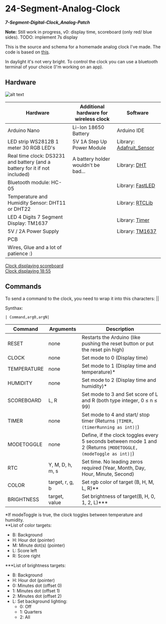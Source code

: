 # 24-Segment-Analog-Clock
___7-Segment-Digital-Clock\_Analog-Patch___

__Note:__ Still work in progress, v0: display time, scoreboard (only red/ blue sides). TODO: implement 7s display

This is the source and schema for a homemade analog clock I've made. The code is based on [this](https://github.com/leonvandenbeukel/3D-7-Segment-Digital-Clock/blob/master/3D-7-Segment-Digital-Clock.ino).

In daylight it's not very bright.
To control the clock you can use a bluetooth terminal of your choice (I'm working on an app).

## Hardware

![alt text](https://github.com/Schn33W0lf/24-Segment-Analog-Clock/blob/master/Schema.png)

| Hardware                              		      | Additional hardware for wireless clock | Software                                                                |
| -------------                          	        | -------------                          | -------------                                                           |
| Arduino Nano                           			    | Li-Ion 18650 Battery                   | Arduino IDE                                                             |
| LED strip WS2812B 1 meter 30 RGB LED's		 	    | 5V 1A Step Up Power Module             | Library: [Adafruit_Sensor](https://github.com/adafruit/Adafruit_Sensor) |
| Real time clock: DS3231 and battery (and a battery for it if not included)          		| A battery holder wouldn't be bad...    | Library: [DHT](https://github.com/adafruit/DHT-sensor-library)          |
| Bluetooth module: HC-05                 			  |                                        | Library: [FastLED](https://github.com/FastLED/FastLED)                  |
| Temperature and Humidity Sensor: DHT11 or DHT22 |                                        | Library: [RTCLib](https://github.com/adafruit/RTClib)                   |
| LED 4 Digits 7 Segment Display: TM1637          |                                        | Library: [Timer](https://github.com/JChristensen/Timer)                 |
| 5V / 2A  Power Supply								            |                                        | Library: [TM1637](https://github.com/avishorp/TM1637)                   |
| PCB                                    			    |                                        |                                                                         |
| Wires, Glue and a lot of patience :)       	    |                                        |                                                                         |

[Clock displaying scoreboard](https://github.com/Schn33W0lf/24-Segment-Analog-Clock/blob/master/clock_dev_scoreboard.png)<br>
[Clock displaying 18:55](https://github.com/Schn33W0lf/24-Segment-Analog-Clock/blob/master/clock_dev_time.png)
## Commands

To send a command to the clock, you need to wrap it into this characters: ||

Synthax:

`| Command,arg0,argN|` 

| Command     | Arguments        | Description |
| ---         | ---              | ---         |
| RESET       | none             | Restarts the Arduino (like pushing the reset button or put the reset pin high) |
| CLOCK       | none             | Set mode to 0 (Display time) |
| TEMPERATURE | none             | Set mode to 1 (Display time and temperature)* |
| HUMIDITY    | none             | Set mode to 2 (Display time and humidity)* |
| SCOREBOARD  | L, R             | Set mode to 3 and Set score of L and R (both type integer, 0 ≤ n ≤ 99) |
| TIMER       | none             | Set mode to 4 and start/ stop timer (Returns `\|TIMER,(timerRunning as int)\|`) |
| MODETOGGLE  | none             | Define, if the clock toggles every 5 seconds between mode 1 and 2 (Returns `\|MODETOGGLE,(modeToggle as int)\|`) |
| RTC         | Y, M, D, h, m, s | Set time. No leading zeros required (Year, Month, Day, Hour, Minute, Second) |
| COLOR       | target, r, g, b  | Set rgb color of target (B, H, M, L, R)** |
| BRIGHTNESS  | target, value    | Set brightness of target(B, H, 0, 1, 2, L)***  |

\*If modeToggle is true, the clock toggles between temperature and humidity.<br>
\*\*List of color targets:
 - B: Background
 - H: Hour dot (pointer)
 - M: Minute dot(s) (pointer)
 - L: Score left
 - R: Score right

\*\*\*List of brightness targets:
 - B: Background
 - H: Hour dot (pointer)
 - 0: Minutes dot (offset 0)
 - 1: Minutes dot (offset 1)
 - 2: Minutes dot (offset 2)
 - L: Set background lighting:
   - 0: Off
   - 1: Quarters
   - 2: All
